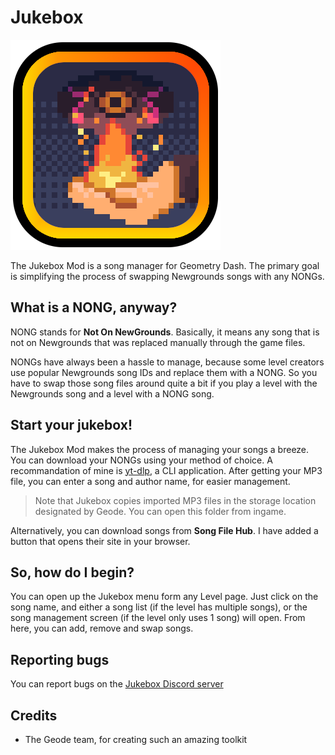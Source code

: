 # Jukebox

<img src="./logo.png" alt="NONGD logo" />

The Jukebox Mod is a song manager for Geometry Dash. The primary goal is simplifying the process of swapping Newgrounds songs with any NONGs.

## What is a NONG, anyway?

NONG stands for **Not On NewGrounds**. Basically, it means any song that is not on Newgrounds that was replaced manually through the game files. 

NONGs have always been a hassle to manage, because some level creators use popular Newgrounds song IDs and replace them with a NONG. So you have to swap those song files around quite a bit if you play a level with the Newgrounds song and a level with a NONG song.

## Start your jukebox!

The Jukebox Mod makes the process of managing your songs a breeze. You can download your NONGs using your method of choice. A recommandation of mine is [yt-dlp](https://github.com/yt-dlp/yt-dlp), a CLI application. After getting your MP3 file, you can enter a song and author name, for easier management.

> Note that Jukebox copies imported MP3 files in the storage location designated by Geode. You can open this folder from ingame.

Alternatively, you can download songs from **Song File Hub**. I have added a button that opens their site in your browser.

## So, how do I begin?

You can open up the Jukebox menu form any Level page. Just click on the song name, and either a song list (if the level has multiple songs), or the song management screen (if the level only uses 1 song) will open. From here, you can add, remove and swap songs.

## Reporting bugs

You can report bugs on the [Jukebox Discord server](https://discord.gg/SFE7qxYFyU)

## Credits

- The Geode team, for creating such an amazing toolkit